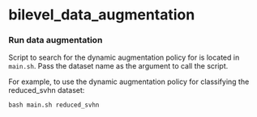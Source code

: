 # bilevel_data_augmentation

### Run data augmentation
Script to search for the dynamic augmentation policy for is located in `main.sh`. Pass the dataset name as the argument to call the script.

For example, to use the dynamic augmentation policy for classifying the reduced_svhn dataset:

```shell
bash main.sh reduced_svhn
```
